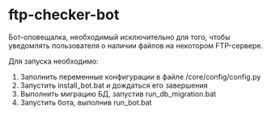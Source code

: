 # ftp-checker-bot

Бот-оповещалка, необходимый исключительно для того, чтобы уведомлять пользователя о наличии файлов на некотором FTP-сервере.

Для запуска необходимо:
1. Заполнить переменные конфигурации в файле /core/config/config.py
2. Запустить install_bot.bat и дождаться его завершения
3. Выполнить миграцию БД, запустив run_db_migration.bat
4. Запустить бота, выполнив run_bot.bat 
